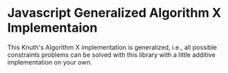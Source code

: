 # Javascript Generalized Algorithm X Implementaion

This Knuth's Algorithm X implementation is generalized, i.e., all possible
constraints problems can be solved with this library with a little additive
implementation on your own.
